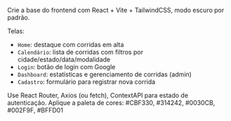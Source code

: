Crie a base do frontend com React + Vite + TailwindCSS, modo escuro por padrão.

Telas:
- `Home`: destaque com corridas em alta
- `Calendário`: lista de corridas com filtros por cidade/estado/data/modalidade
- `Login`: botão de login com Google
- `Dashboard`: estatísticas e gerenciamento de corridas (admin)
- `Cadastro`: formulário para registrar nova corrida

Use React Router, Axios (ou fetch), ContextAPI para estado de autenticação.
Aplique a paleta de cores: #CBF330, #314242, #0030CB, #002F9F, #BFFD01
